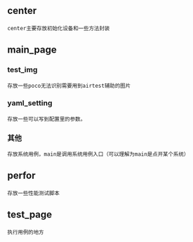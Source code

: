 ## center
    center主要存放初始化设备和一些方法封装
## main_page
  ### test_img  
    存放一些poco无法识别需要用到airtest辅助的图片
  ### yaml_setting
    存放一些可以写到配置里的参数。
  ### 其他
    存放系统用例，main是调用系统用例入口（可以理解为main是点开某个系统）
## perfor
    存放一些性能测试脚本
## test_page
    执行用例的地方   